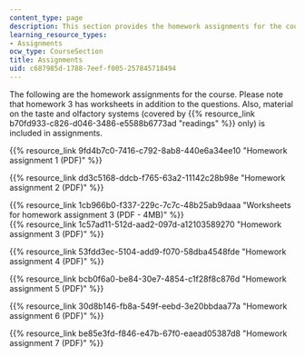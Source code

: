 ```yaml
---
content_type: page
description: This section provides the homework assignments for the course.
learning_resource_types:
- Assignments
ocw_type: CourseSection
title: Assignments
uid: c687985d-1788-7eef-f005-257845718494
---
```


The following are the homework assignments for the course. Please note that homework 3 has worksheets in addition to the questions. Also, material on the taste and olfactory systems (covered by {{% resource_link b70fd933-c826-d046-3486-e5588b6773ad "readings" %}} only) is included in assignments.

{{% resource_link 9fd4b7c0-7416-c792-8ab8-440e6a34ee10 "Homework assignment 1 (PDF)" %}}

{{% resource_link dd3c5168-ddcb-f765-63a2-11142c28b98e "Homework assignment 2 (PDF)" %}}

{{% resource_link 1cb966b0-f337-229c-7c7c-48b25ab9daaa "Worksheets for homework assignment 3 (PDF - 4MB)" %}}  
{{% resource_link 1c57ad11-512d-aad2-097d-a12103589270 "Homework assignment 3 (PDF)" %}}

{{% resource_link 53fdd3ec-5104-add9-f070-58dba4548fde "Homework assignment 4 (PDF)" %}}

{{% resource_link bcb0f6a0-be84-30e7-4854-c1f28f8c876d "Homework assignment 5 (PDF)" %}}

{{% resource_link 30d8b146-fb8a-549f-eebd-3e20bbdaa77a "Homework assignment 6 (PDF)" %}}

{{% resource_link be85e3fd-f846-e47b-67f0-eaead05387d8 "Homework assignment 7 (PDF)" %}}